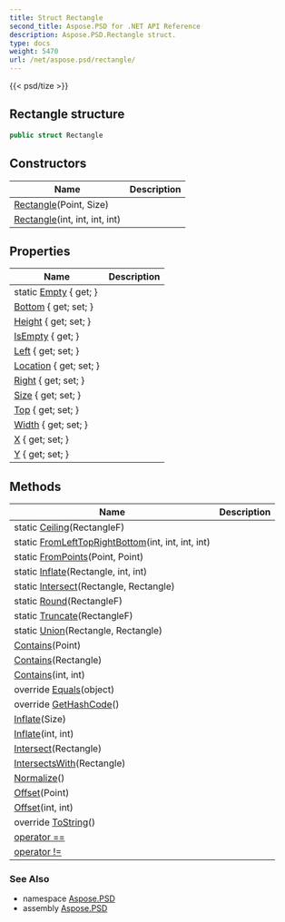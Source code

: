 ```yaml
---
title: Struct Rectangle
second_title: Aspose.PSD for .NET API Reference
description: Aspose.PSD.Rectangle struct. 
type: docs
weight: 5470
url: /net/aspose.psd/rectangle/
---
```

{{< psd/tize >}}
## Rectangle structure

```csharp
public struct Rectangle
```

## Constructors

| Name | Description |
| --- | --- |
| [Rectangle](rectangle/#constructor)(Point, Size) |  |
| [Rectangle](rectangle/#constructor_1)(int, int, int, int) |  |

## Properties

| Name | Description |
| --- | --- |
| static [Empty](../../aspose.psd/rectangle/empty/) { get; } |  |
| [Bottom](../../aspose.psd/rectangle/bottom/) { get; set; } |  |
| [Height](../../aspose.psd/rectangle/height/) { get; set; } |  |
| [IsEmpty](../../aspose.psd/rectangle/isempty/) { get; } |  |
| [Left](../../aspose.psd/rectangle/left/) { get; set; } |  |
| [Location](../../aspose.psd/rectangle/location/) { get; set; } |  |
| [Right](../../aspose.psd/rectangle/right/) { get; set; } |  |
| [Size](../../aspose.psd/rectangle/size/) { get; set; } |  |
| [Top](../../aspose.psd/rectangle/top/) { get; set; } |  |
| [Width](../../aspose.psd/rectangle/width/) { get; set; } |  |
| [X](../../aspose.psd/rectangle/x/) { get; set; } |  |
| [Y](../../aspose.psd/rectangle/y/) { get; set; } |  |

## Methods

| Name | Description |
| --- | --- |
| static [Ceiling](../../aspose.psd/rectangle/ceiling/)(RectangleF) |  |
| static [FromLeftTopRightBottom](../../aspose.psd/rectangle/fromlefttoprightbottom/)(int, int, int, int) |  |
| static [FromPoints](../../aspose.psd/rectangle/frompoints/)(Point, Point) |  |
| static [Inflate](../../aspose.psd/rectangle/inflate/)(Rectangle, int, int) |  |
| static [Intersect](../../aspose.psd/rectangle/intersect/)(Rectangle, Rectangle) |  |
| static [Round](../../aspose.psd/rectangle/round/)(RectangleF) |  |
| static [Truncate](../../aspose.psd/rectangle/truncate/)(RectangleF) |  |
| static [Union](../../aspose.psd/rectangle/union/)(Rectangle, Rectangle) |  |
| [Contains](../../aspose.psd/rectangle/contains/#contains)(Point) |  |
| [Contains](../../aspose.psd/rectangle/contains/#contains_1)(Rectangle) |  |
| [Contains](../../aspose.psd/rectangle/contains/#contains_2)(int, int) |  |
| override [Equals](../../aspose.psd/rectangle/equals/)(object) |  |
| override [GetHashCode](../../aspose.psd/rectangle/gethashcode/)() |  |
| [Inflate](../../aspose.psd/rectangle/inflate/#inflate)(Size) |  |
| [Inflate](../../aspose.psd/rectangle/inflate/#inflate_1)(int, int) |  |
| [Intersect](../../aspose.psd/rectangle/intersect/)(Rectangle) |  |
| [IntersectsWith](../../aspose.psd/rectangle/intersectswith/)(Rectangle) |  |
| [Normalize](../../aspose.psd/rectangle/normalize/)() |  |
| [Offset](../../aspose.psd/rectangle/offset/#offset)(Point) |  |
| [Offset](../../aspose.psd/rectangle/offset/#offset_1)(int, int) |  |
| override [ToString](../../aspose.psd/rectangle/tostring/)() |  |
| [operator ==](../../aspose.psd/rectangle/op_equality/) |  |
| [operator !=](../../aspose.psd/rectangle/op_inequality/) |  |

### See Also

* namespace [Aspose.PSD](../../aspose.psd/)
* assembly [Aspose.PSD](../../)


